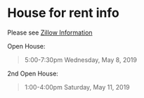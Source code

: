 # House for rent info

Please see [Zillow Information](https://www.zillow.com/homes/1258-Formosa-Dr-San-Jose,-CA,-95131_rb/)

Open House:

>5:00-7:30pm
>Wednesday, May 8, 2019

2nd Open House:

>1:00-4:00pm
>Saturday, May 11, 2019
